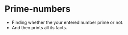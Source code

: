 # Prime-numbers
- Finding whether the your entered number prime or not.
- And then prints all its facts.

